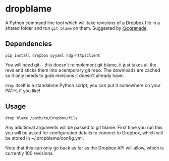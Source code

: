 # dropblame

A Python command line tool which will take revisions of a Dropbox file in a shared folder and run `git blame` on them. Suggested by [@cgranade](https://twitter.com/cgranade/status/683957037173059584).

## Dependencies

`pip install dropbox pyyaml ndg-httpsclient`

You will need git-- this doesn't reimplement git blame, it just takes all the revs and sticks them into a temporary git repo. The downloads are cached so it only needs to grab revisions it doesn't already have.

`drop` itself is a standalone Python script; you can put it somewhere on your PATH, if you like!

## Usage

`drop blame /path/to/Dropbox/file`

Any additional arguments will be passed to git blame. First time you run this you will be asked for configuration details to connect to Dropbox, which will be stored in ~/.dropblame/config.yml.

Note that this can only go back as far as the Dropbox API will allow, which is currently 100 revisions.
